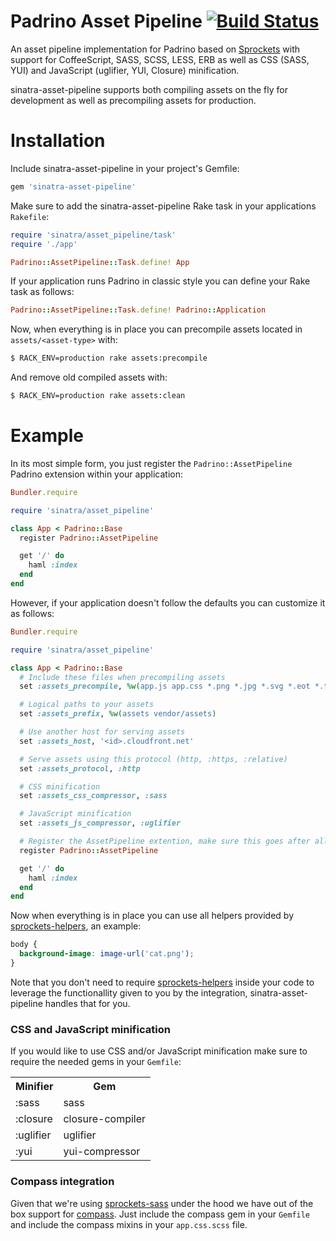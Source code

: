 Padrino Asset Pipeline [![Build Status](https://travis-ci.org/kalasjocke/sinatra-asset-pipeline.svg?branch=master)](https://travis-ci.org/kalasjocke/sinatra-asset-pipeline) 
======================

An asset pipeline implementation for Padrino based on [Sprockets](https://github.com/sstephenson/sprockets) with support for CoffeeScript, SASS, SCSS, LESS, ERB as well as CSS (SASS, YUI) and JavaScript (uglifier, YUI, Closure) minification.

sinatra-asset-pipeline supports both compiling assets on the fly for development as well as precompiling assets for production.

# Installation

Include sinatra-asset-pipeline in your project's Gemfile:

```ruby
gem 'sinatra-asset-pipeline'
```

Make sure to add the sinatra-asset-pipeline Rake task in your applications `Rakefile`:

```ruby
require 'sinatra/asset_pipeline/task'
require './app'

Padrino::AssetPipeline::Task.define! App
```

If your application runs Padrino in classic style you can define your Rake task as follows:

```ruby
Padrino::AssetPipeline::Task.define! Padrino::Application
```

Now, when everything is in place you can precompile assets located in `assets/<asset-type>` with:

```bash
$ RACK_ENV=production rake assets:precompile
```

And remove old compiled assets with:

```bash
$ RACK_ENV=production rake assets:clean
```

# Example

In its most simple form, you just register the `Padrino::AssetPipeline` Padrino extension within your application:

```ruby
Bundler.require

require 'sinatra/asset_pipeline'

class App < Padrino::Base
  register Padrino::AssetPipeline

  get '/' do
    haml :index
  end
end
```

However, if your application doesn't follow the defaults you can customize it as follows:

```ruby
Bundler.require

require 'sinatra/asset_pipeline'

class App < Padrino::Base
  # Include these files when precompiling assets
  set :assets_precompile, %w(app.js app.css *.png *.jpg *.svg *.eot *.ttf *.woff *.woff2)

  # Logical paths to your assets
  set :assets_prefix, %w(assets vendor/assets)

  # Use another host for serving assets
  set :assets_host, '<id>.cloudfront.net'

  # Serve assets using this protocol (http, :https, :relative)
  set :assets_protocol, :http

  # CSS minification
  set :assets_css_compressor, :sass

  # JavaScript minification
  set :assets_js_compressor, :uglifier

  # Register the AssetPipeline extention, make sure this goes after all customization
  register Padrino::AssetPipeline

  get '/' do
    haml :index
  end
end
```

Now when everything is in place you can use all helpers provided by [sprockets-helpers](https://github.com/petebrowne/sprockets-helpers), an example:

```scss
body {
  background-image: image-url('cat.png');
}
```

Note that you don't need to require [sprockets-helpers](https://github.com/petebrowne/sprockets-helpers) inside your code to leverage the functionallity given to you by the integration, sinatra-asset-pipeline handles that for you.

### CSS and JavaScript minification

If you would like to use CSS and/or JavaScript minification make sure to require the needed gems in your `Gemfile`:

<table>
  <tr>
    <th>Minifier</th>
    <th>Gem</th>
  </tr>
  <tr>
    <td>:sass</td>
    <td>sass</td>
  </tr>
  <tr>
    <td>:closure</td>
    <td>closure-compiler</td>
  </tr>
  <tr>
    <td>:uglifier</td>
    <td>uglifier</td>
  </tr>
  <tr>
    <td>:yui</td>
    <td>yui-compressor</td>
  </tr>
</table>

### Compass integration

Given that we're using [sprockets-sass](https://github.com/petebrowne/sprockets-sass) under the hood we have out of the box support for [compass](https://github.com/chriseppstein/compass). Just include the compass gem in your `Gemfile` and include the compass mixins in your `app.css.scss` file.
